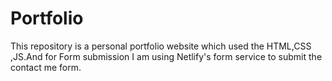 # Portfolio
This repository is a personal portfolio website which used the HTML,CSS ,JS.And for Form submission I am using Netlify's form service to submit the contact me form.
